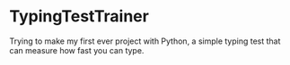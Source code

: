 # TypingTestTrainer
Trying to make my first ever project with Python, a simple typing test that can measure how fast you can type.
